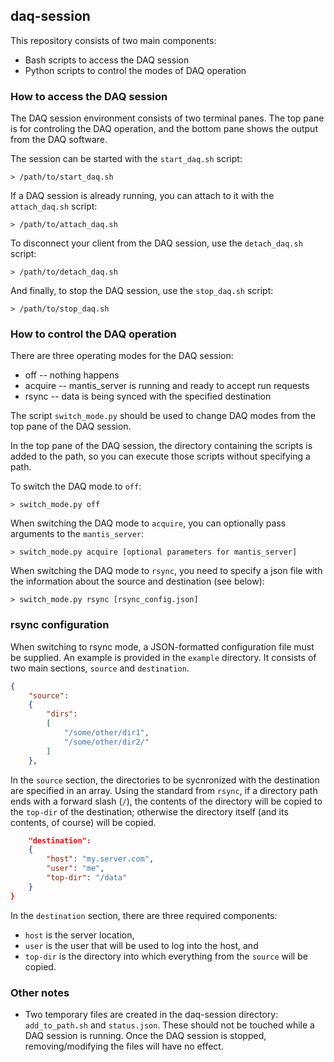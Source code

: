 ## daq-session

This repository consists of two main components:
* Bash scripts to access the DAQ session
* Python scripts to control the modes of DAQ operation


### How to access the DAQ session

The DAQ session environment consists of two terminal panes. The top pane is for controling the DAQ operation, and the bottom pane shows the output from the DAQ software.

The session can be started with the `start_daq.sh` script:

    > /path/to/start_daq.sh

If a DAQ session is already running, you can attach to it with the `attach_daq.sh` script:

    > /path/to/attach_daq.sh

To disconnect your client from the DAQ session, use the `detach_daq.sh` script:

    > /path/to/detach_daq.sh

And finally, to stop the DAQ session, use the `stop_daq.sh` script:

    > /path/to/stop_daq.sh


### How to control the DAQ operation

There are three operating modes for the DAQ session:
* off -- nothing happens
* acquire -- mantis_server is running and ready to accept run requests
* rsync -- data is being synced with the specified destination

The script `switch_mode.py` should be used to change DAQ modes from the top pane of the DAQ session.

In the top pane of the DAQ session, the directory containing the scripts is added to the path, so you can execute those scripts without specifying a path.

To switch the DAQ mode to `off`:

    > switch_mode.py off

When switching the DAQ mode to `acquire`, you can optionally pass arguments to the `mantis_server`:

    > switch_mode.py acquire [optional parameters for mantis_server]

When switching the DAQ mode to `rsync`, you need to specify a json file with the information about the source and destination (see below):

    > switch_mode.py rsync [rsync_config.json]

### rsync configuration

When switching to rsync mode, a JSON-formatted configuration file must be supplied.  An example is provided in the `example` directory.  It consists of two main sections, `source` and `destination`.

```json
{
    "source":
    {
        "dirs":
        [
            "/some/other/dir1",
            "/some/other/dir2/"
        ]
    },
```

In the `source` section, the directories to be sycnronized with the destination are specified in an array. Using the standard from `rsync`, if a directory path ends with a forward slash (`/`), the contents of the directory will be copied to the `top-dir` of the destination; otherwise the directory itself (and its contents, of course) will be copied.

```json
    "destination":
    {
        "host": "my.server.com",
        "user": "me",
        "top-dir": "/data"
    }
}
```

In the `destination` section, there are three required components:
* `host` is the server location,
* `user` is the user that will be used to log into the host, and
* `top-dir` is the directory into which everything from the `source` will be copied.

### Other notes

* Two temporary files are created in the daq-session directory: `add_to_path.sh` and `status.json`. These should not be touched while a DAQ session is running.  Once the DAQ session is stopped, removing/modifying the files will have no effect.
